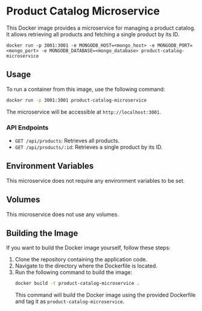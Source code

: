 # Product Catalog Microservice

This Docker image provides a microservice for managing a product catalog. It allows retrieving all products and fetching a single product by its ID.

```
docker run -p 3001:3001 -e MONGODB_HOST=<mongo_host> -e MONGODB_PORT=<mongo_port> -e MONGODB_DATABASE=<mongo_database> product-catalog-microservice
```

## Usage

To run a container from this image, use the following command:

```bash
docker run -p 3001:3001 product-catalog-microservice
```

The microservice will be accessible at `http://localhost:3001`.

### API Endpoints

- `GET /api/products`: Retrieves all products.
- `GET /api/products/:id`: Retrieves a single product by its ID.

## Environment Variables

This microservice does not require any environment variables to be set.

## Volumes

This microservice does not use any volumes.

## Building the Image

If you want to build the Docker image yourself, follow these steps:

1. Clone the repository containing the application code.
2. Navigate to the directory where the Dockerfile is located.
3. Run the following command to build the image:
   ```bash
   docker build -t product-catalog-microservice .
   ```
   This command will build the Docker image using the provided Dockerfile and tag it as `product-catalog-microservice`.
